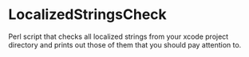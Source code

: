 # LocalizedStringsCheck
Perl script that checks all localized strings from your xcode project directory and prints out those of them that you should pay attention to.
